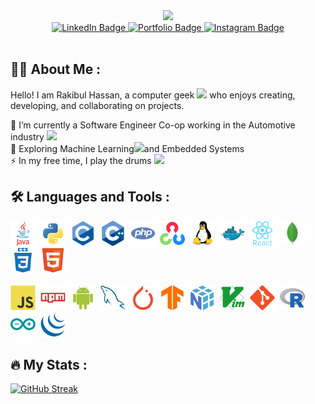 <div id="header" align="center">
  <img src="https://media.giphy.com/media/jdPMeyv9rn0hZHh8n9/giphy.gif" width="20%"/>
</div>
<div id="badges" align="center">
  <a href="https://www.linkedin.com/in/rhassan1/">
    <img src="https://img.shields.io/badge/LinkedIn-blue?style=for-the-badge&logo=linkedin&logoColor=white" alt="LinkedIn Badge"/>
  </a>
  <a href="https://rakibulll.github.io/">
    <img src="https://img.shields.io/badge/Portfolio-purple?style=for-the-badge&logo=react&logoColor=white" alt="Portfolio Badge"/>
  </a>
  <a href="https://www.instagram.com/rakibulwho/">
    <img src="https://img.shields.io/badge/Instagram-gray?style=for-the-badge&logo=instagram&logoColor=rainbow" alt="Instagram Badge"/>
  </a>
</div> 
</br>

## :woman_technologist: About Me :
Hello! I am Rakibul Hassan, a computer geek <img src="https://media.giphy.com/media/WUlplcMpOCEmTGBtBW/giphy.gif" width="30"> who enjoys creating, developing, and collaborating on projects.

  :telescope: I’m currently a Software Engineer Co-op working in the Automotive industry <img src="https://media.giphy.com/media/j2ReQUVKHsKaYBClWn/giphy.gif" width="80">
</br>
  :seedling: Exploring Machine Learning<img src="https://media.giphy.com/media/i3oBEvcPlr6kEwxHXI/giphy.gif" width="45">and Embedded Systems
</br>
  :zap: In my free time, I play the drums <img src="https://media.giphy.com/media/Ln92FakG5zTZJXQBYl/giphy.gif" width="30">
</br>
## :hammer_and_wrench: Languages and Tools :

<div>
  <img src="https://github.com/devicons/devicon/blob/master/icons/java/java-original-wordmark.svg" title="Java" alt="Java" width="40" height="40"/>&nbsp;
  <img src="https://github.com/devicons/devicon/blob/master/icons/python/python-original.svg" title="Python" alt="Python" width="40" height="40"/>&nbsp;
  <img src="https://github.com/devicons/devicon/blob/master/icons/c/c-original.svg" title="C" alt="C" width="40" height="40"/>&nbsp;
  <img src="https://github.com/devicons/devicon/blob/master/icons/cplusplus/cplusplus-original.svg" title="C++" alt="C++" width="40" height="40"/>&nbsp;
  <img src="https://github.com/devicons/devicon/blob/master/icons/php/php-plain.svg" title="PHP" alt="PHP" width="40" height="40"/>&nbsp;
  <img src="https://github.com/devicons/devicon/blob/master/icons/opencv/opencv-original.svg" title="OpenCV" alt="OpenCV" width="40" height="40"/>&nbsp;
  <img src="https://github.com/devicons/devicon/blob/master/icons/linux/linux-original.svg" title="Linux" alt="Linux" width="40" height="40"/>&nbsp;
  <img src="https://github.com/devicons/devicon/blob/master/icons/docker/docker-original.svg" title="Docker" alt="Docker" width="40" height="40"/>&nbsp;
  <img src="https://github.com/devicons/devicon/blob/master/icons/react/react-original-wordmark.svg" title="React" alt="React" width="40" height="40"/>&nbsp;
  <img src="https://github.com/devicons/devicon/blob/master/icons/mongodb/mongodb-original.svg" title="mongodb" alt="mongodb " width="40" height="40"/>&nbsp;
  <img src="https://github.com/devicons/devicon/blob/master/icons/css3/css3-plain-wordmark.svg"  title="CSS3" alt="CSS" width="40" height="40"/>&nbsp;
  <img src="https://github.com/devicons/devicon/blob/master/icons/html5/html5-original.svg" title="HTML5" alt="HTML" width="40" height="40"/>&nbsp;    </br>
    </br>
  <img src="https://github.com/devicons/devicon/blob/master/icons/javascript/javascript-original.svg" title="JavaScript" alt="JavaScript" width="40" height="40"/>&nbsp;
  <img src="https://github.com/devicons/devicon/blob/master/icons/npm/npm-original-wordmark.svg" title="npm" alt="npm" width="40" height="40"/>&nbsp;
  <img src="https://github.com/devicons/devicon/blob/master/icons/android/android-original.svg" title="android"  alt="android" width="40" height="40"/>&nbsp;
  <img src="https://github.com/devicons/devicon/blob/master/icons/mysql/mysql-original.svg" title="MySQL"  alt="MySQL" width="40" height="40"/>&nbsp;
  <img src="https://github.com/devicons/devicon/blob/master/icons/pytorch/pytorch-original.svg" title="pytorch" alt="pytorch" width="40" height="40"/>&nbsp;
  <img src="https://github.com/devicons/devicon/blob/master/icons/tensorflow/tensorflow-original.svg" title="tensorflow" **alt="tensorflow" width="40" height="40"/>&nbsp;
  <img src="https://github.com/devicons/devicon/blob/master/icons/numpy/numpy-original.svg" title="numpy" **alt="numpy" width="40" height="40"/>&nbsp;
  <img src="https://github.com/devicons/devicon/blob/master/icons/vim/vim-plain.svg" title="vim" **alt="vim" width="40" height="40"/>&nbsp;
  <img src="https://github.com/devicons/devicon/blob/master/icons/git/git-original.svg" title="Git" **alt="Git" width="40" height="40"/>&nbsp;
  <img src="https://github.com/devicons/devicon/blob/master/icons/r/r-original.svg" title="R" **alt="R" width="40" height="40"/>&nbsp;
  <img src="https://github.com/devicons/devicon/blob/master/icons/arduino/arduino-original.svg" title="arduino" **alt="arduino" width="40" height="40"/>&nbsp;
  <img src="https://github.com/devicons/devicon/blob/master/icons/jquery/jquery-original.svg" title="jquery" **alt="jquery" width="40" height="40"/>
</div>

## :fire: My Stats :

[![GitHub Streak](http://github-readme-streak-stats.herokuapp.com?user=rakibulll&theme=blueberry_duo&background=transparent&hide_border=true)](https://git.io/streak-stats)



<!--
**rakibulll/rakibulll** is a ✨ _special_ ✨ repository because its `README.md` (this file) appears on your GitHub profile.

Here are some ideas to get you started:

- 🔭 I’m currently working on ...
- 🌱 I’m currently learning ...
- 👯 I’m looking to collaborate on ...
- 🤔 I’m looking for help with ...
- 💬 Ask me about ...
- 📫 How to reach me: ...
- 😄 Pronouns: ...
- ⚡ Fun fact: ...

<div align="center">
  <img src="https://media.giphy.com/media/dWesBcTLavkZuG35MI/giphy.gif" width="30%" height=auto/>
</div>

-->
